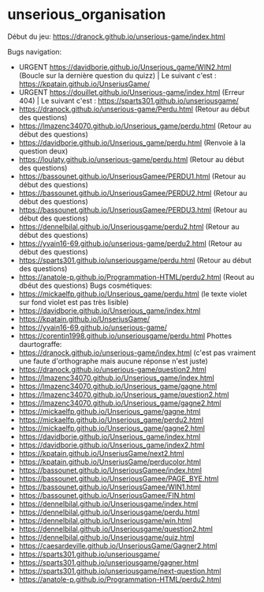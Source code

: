 # unserious_organisation
Début du jeu: https://dranock.github.io/unserious-game/index.html

Bugs navigation:
- URGENT https://davidborie.github.io/Unserious_game/WIN2.html (Boucle sur la dernière question du quizz) | Le suivant c'est : https://kpatain.github.io/UnseriusGame/
- URGENT https://douillet.github.io/Unserious-game/index.html (Erreur 404) | Le suivant c'est : https://sparts301.github.io/unseriousgame/
- https://dranock.github.io/unserious-game/Perdu.html (Retour au début des questions)
- https://lmazenc34070.github.io/Unserious_game/perdu.html (Retour au début des questions)
- https://davidborie.github.io/Unserious_game/perdu.html (Renvoie à la question deux)
- https://loulaty.github.io/unserious-game/perdu.html (Retour au début des questions)
- https://bassounet.github.io/UnseriousGamee/PERDU1.html (Retour au début des questions)
- https://bassounet.github.io/UnseriousGamee/PERDU2.html (Retour au début des questions)
- https://bassounet.github.io/UnseriousGamee/PERDU3.html (Retour au début des questions)
- https://dennelbilal.github.io/Unseriousgame/perdu2.html (Retour au début des questions)
- https://yvain16-69.github.io/unserious-game/perdu2.html (Retour au début des questions)
- https://sparts301.github.io/unseriousgame/perdu.html (Retour au début des questions)
- https://anatole-p.github.io/Programmation-HTML/perdu2.html (Reout au dbéut des questions)
Bugs cosmétiques:
- https://mickaelfp.github.io/Unserious_game/perdu.html (le texte violet sur fond violet est pas très lisible)
- https://davidborie.github.io/Unserious_game/index.html
- https://kpatain.github.io/UnseriusGame/
- https://yvain16-69.github.io/unserious-game/
- https://corentin1998.github.io/unseriousgame/perdu.html
Phottes daurtograffe:
- https://dranock.github.io/unserious-game/index.html (c'est pas vraiment une faute d'orthographe mais aucune réponse n'est juste)
- https://dranock.github.io/unserious-game/question2.html
- https://lmazenc34070.github.io/Unserious_game/index.html
- https://lmazenc34070.github.io/Unserious_game/gagne.html
- https://lmazenc34070.github.io/Unserious_game/question2.html
- https://lmazenc34070.github.io/Unserious_game/gagne2.html
- https://mickaelfp.github.io/Unserious_game/gagne.html
- https://mickaelfp.github.io/Unserious_game/perdu2.html
- https://mickaelfp.github.io/Unserious_game/gagne2.html
- https://davidborie.github.io/Unserious_game/index.html
- https://davidborie.github.io/Unserious_game/index2.html
- https://kpatain.github.io/UnseriusGame/next2.html
- https://kpatain.github.io/UnseriusGame/perducolor.html
- https://bassounet.github.io/UnseriousGamee/index.html
- https://bassounet.github.io/UnseriousGamee/PAGE_BYE.html
- https://bassounet.github.io/UnseriousGamee/WIN1.html
- https://bassounet.github.io/UnseriousGamee/FIN.html
- https://dennelbilal.github.io/Unseriousgame/index.html
- https://dennelbilal.github.io/Unseriousgame/perdu.html
- https://dennelbilal.github.io/Unseriousgame/win.html
- https://dennelbilal.github.io/Unseriousgame/question2.html
- https://dennelbilal.github.io/Unseriousgame/quiz.html
- https://caesardeville.github.io/UnseriousGame/Gagner2.html
- https://sparts301.github.io/unseriousgame/
- https://sparts301.github.io/unseriousgame/gagner.html
- https://sparts301.github.io/unseriousgame/next-question.html
- https://anatole-p.github.io/Programmation-HTML/perdu2.html
